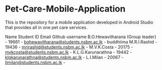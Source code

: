 # Pet-Care-Mobile-Application
This is the repository for a mobile application developed in Android Studio that provides all in one pet care services. 

Name                             Student ID              Email                       Github username
B.O.Hewavitharana (Group leader)  -  19661  -  bohewavitharana@students.nsbm.ac.lk  -  buddhiima
M.R.I.Rashid                      -  19436  -  mrirashid@students.nsbm.ac.lk        - 
M.V.K.Costa                       -  20175  -  mvkcosta@students.nsbm.ac.lk         - 
K.L.G.Karunarathna                -  19442  -  klgkarunarathna@students.nsbm.ac.lk  - 
L.I.Milan                         -  20067  -  limilan@students.nsbm.ac.lk          - 
